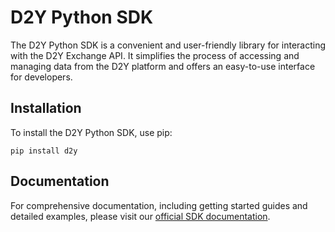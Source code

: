 # D2Y Python SDK

The D2Y Python SDK is a convenient and user-friendly library for interacting with the D2Y Exchange API. It simplifies the process of accessing and managing data from the D2Y platform and offers an easy-to-use interface for developers.

## Installation

To install the D2Y Python SDK, use pip:

```
pip install d2y
```

## Documentation

For comprehensive documentation, including getting started guides and detailed examples, please visit our [official SDK documentation](https://d2y.readme.io/docs/getting-started).